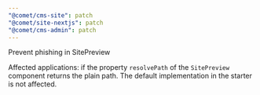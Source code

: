 ```yaml
---
"@comet/cms-site": patch
"@comet/site-nextjs": patch
"@comet/cms-admin": patch
---
```


Prevent phishing in SitePreview

Affected applications: if the property `resolvePath` of the `SitePreview` component returns the plain path. The default implementation in the starter is not affected.
